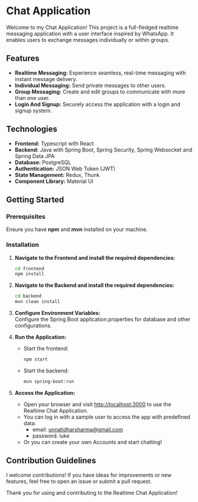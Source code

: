 # Chat Application

Welcome to my Chat Application! This project is a full-fledged realtime messaging application with a user interface 
inspired by WhatsApp. It enables users to exchange messages individually or within groups.

## Features

- **Realtime Messaging:** Experience seamless, real-time messaging with instant message delivery.
- **Individual Messaging:** Send private messages to other users.
- **Group Messaging:** Create and edit groups to communicate with more than one user.
- **Login And Signup:** Securely access the application with a login and signup system.

## Technologies

- **Frontend:** Typescript with React
- **Backend:** Java with Spring Boot, Spring Security, Spring Websocket and Spring Data JPA
- **Database:** PostgreSQL
- **Authentication:** JSON Web Token (JWT)
- **State Management:** Redux, Thunk
- **Component Library:** Material UI

## Getting Started

### Prerequisites

Ensure you have **npm** and **mvn** installed on your machine.

### Installation

   
1. **Navigate to the Frontend and install the required dependencies:**  
    ```bash
    cd frontend
    npm install
    ```
   
2. **Navigate to the Backend and install the required dependencies:**  
    ```bash
    cd backend
    mvn clean install
    ```
   
3. **Configure Environment Variables:**  
   Configure the Spring Boot application.properties for database and other configurations.

4. **Run the Application:**
    - Start the frontend:
      ```bash
      npm start
      ```
    - Start the backend:
      ```bash
      mvn spring-boot:run
      ```
5. **Access the Application:**
   - Open your browser and visit [http://localhost:3000](http://localhost:3000) to use the Realtime Chat Application.
   - You can log in with a sample user to access the app with predefined data:
     - email: unnatidharsharma@gmail.com
     - password: luke
   - Or you can create your own Accounts and start chatting!


## Contribution Guidelines

I welcome contributions! If you have ideas for improvements or new features, feel free to open an issue or submit a pull request.

Thank you for using and contributing to the Realtime Chat Application!
